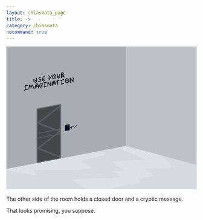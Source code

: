 ```yaml
---
layout: chiasmata_page
title: ->
category: chiasmata
nocommand: true
---
```


![003](/chiasmata/images/narrative/003.png)

The other side of the room holds a closed door and a cryptic message.

That looks promising, you suppose. 